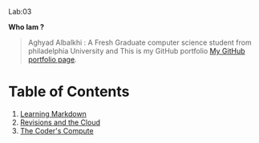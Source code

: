 Lab:03

**Who Iam ?**

> Aghyad Albalkhi : A Fresh Graduate computer science student from philadelphia University and This is my GitHub portfolio [My GitHub portfolio page](https://github.com/aghyadalbalkhi-ASAC/Lab-01b---Learning-Markdown).

# Table of Contents
1. [Learning Markdown](https://aghyadalbalkhi-asac.github.io/Reading-Notes/Learning%20Markdown)
2. [Revisions and the Cloud](https://aghyadalbalkhi-asac.github.io/Reading-Notes/Read:%2003%20-%20Revisions%20and%20the%20Cloud)
3. [The Coder's Compute](https://aghyadalbalkhi-asac.github.io/Reading-Notes/The%20Coder's%20Compute)

